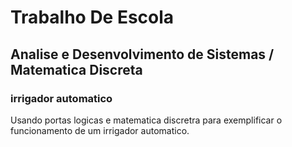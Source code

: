 # Trabalho De Escola
## Analise e Desenvolvimento de Sistemas / Matematica Discreta
### irrigador automatico
Usando portas logicas e matematica discretra para exemplificar o funcionamento de um irrigador automatico.
